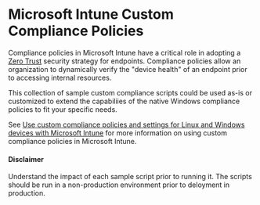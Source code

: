 # Microsoft Intune Custom Compliance Policies

Compliance policies in Microsoft Intune have a critical role in adopting a [Zero Trust](https://learn.microsoft.com/en-us/security/zero-trust/deploy/endpoints) security strategy for endpoints. Compliance policies allow an organization to dynamically verify the "device health" of an endpoint prior to accessing internal resources. 

This collection of sample custom compliance scripts could be used as-is or customized to extend the capabiliies of the native Windows compliance policies to fit your specific needs. 

See [Use custom compliance policies and settings for Linux and Windows devices with Microsoft Intune](https://learn.microsoft.com/en-us/mem/intune/protect/compliance-use-custom-settings) for more information on using custom compliance policies in Microsoft Intune.

#### Disclaimer
Understand the impact of each sample script prior to running it. The scripts should be run in a non-production environment prior to deloyment in production. 
